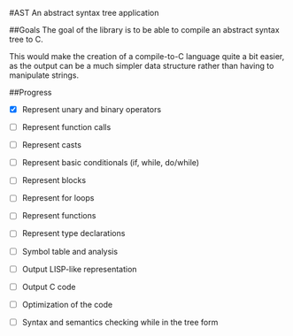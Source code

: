 #AST
An abstract syntax tree application

##Goals
The goal of the library is to be able to compile an abstract syntax tree to C.

This would make the creation of a compile-to-C language quite a bit easier, as the output can be a much simpler data structure rather than having to manipulate strings.

##Progress

- [x] Represent unary and binary operators

- [ ] Represent function calls

- [ ] Represent casts

- [ ] Represent basic conditionals (if, while, do/while)

- [ ] Represent blocks

- [ ] Represent for loops

- [ ] Represent functions

- [ ] Represent type declarations

- [ ] Symbol table and analysis

- [ ] Output LISP-like representation

- [ ] Output C code

- [ ] Optimization of the code

- [ ] Syntax and semantics checking while in the tree form
